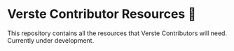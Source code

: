 # Verste Contributor Resources 💙

This repository contains all the resources that Verste Contributors will need. Currently under development.
